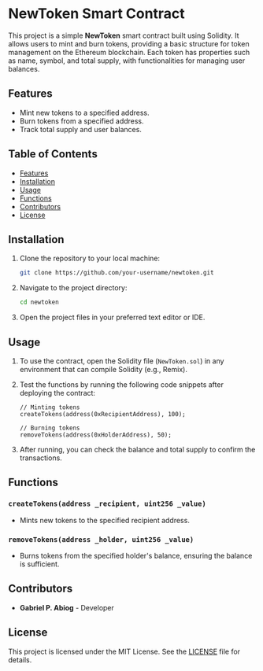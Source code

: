 # NewToken Smart Contract

This project is a simple **NewToken** smart contract built using Solidity. It allows users to mint and burn tokens, providing a basic structure for token management on the Ethereum blockchain. Each token has properties such as name, symbol, and total supply, with functionalities for managing user balances.

## Features
- Mint new tokens to a specified address.
- Burn tokens from a specified address.
- Track total supply and user balances.

## Table of Contents

- [Features](#features)
- [Installation](#installation)
- [Usage](#usage)
- [Functions](#functions)
- [Contributors](#contributors)
- [License](#license)

## Installation

1. Clone the repository to your local machine:

    ```bash
    git clone https://github.com/your-username/newtoken.git
    ```

2. Navigate to the project directory:

    ```bash
    cd newtoken
    ```

3. Open the project files in your preferred text editor or IDE.

## Usage

1. To use the contract, open the Solidity file (`NewToken.sol`) in any environment that can compile Solidity (e.g., Remix).

2. Test the functions by running the following code snippets after deploying the contract:

    ```solidity
    // Minting tokens
    createTokens(address(0xRecipientAddress), 100);

    // Burning tokens
    removeTokens(address(0xHolderAddress), 50);
    ```

3. After running, you can check the balance and total supply to confirm the transactions.

## Functions

### `createTokens(address _recipient, uint256 _value)`
- Mints new tokens to the specified recipient address.

### `removeTokens(address _holder, uint256 _value)`
- Burns tokens from the specified holder's balance, ensuring the balance is sufficient.

## Contributors

- **Gabriel P. Abiog** - Developer  

## License

This project is licensed under the MIT License. See the [LICENSE](LICENSE) file for details.
